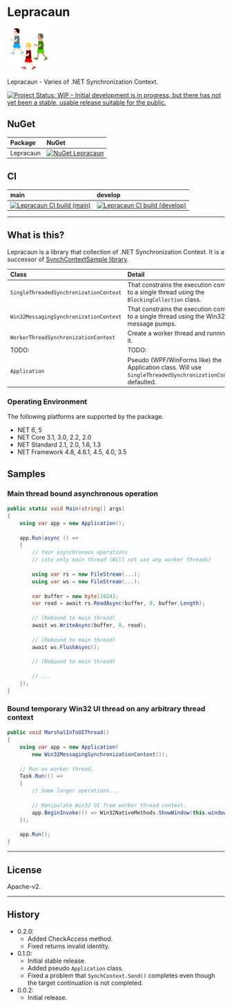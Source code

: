 # Lepracaun

![Lepracaun](Images/Lepracaun.100.png)

Lepracaun - Varies of .NET Synchronization Context.

[![Project Status: WIP – Initial development is in progress, but there has not yet been a stable, usable release suitable for the public.](https://www.repostatus.org/badges/latest/wip.svg)](https://www.repostatus.org/#wip)

## NuGet

| Package  | NuGet                                                                                                                |
|:---------|:---------------------------------------------------------------------------------------------------------------------|
| Lepracaun | [![NuGet Lepracaun](https://img.shields.io/nuget/v/Lepracaun.svg?style=flat)](https://www.nuget.org/packages/Lepracaun) |

## CI

| main                                                                                                                                                                 | develop                                                                                                                                                                       |
|:---------------------------------------------------------------------------------------------------------------------------------------------------------------------|:------------------------------------------------------------------------------------------------------------------------------------------------------------------------------|
| [![Lepracaun CI build (main)](https://github.com/kekyo/Lepracaun/workflows/.NET/badge.svg?branch=main)](https://github.com/kekyo/Lepracaun/actions?query=branch%3Amain) | [![Lepracaun CI build (develop)](https://github.com/kekyo/Lepracaun/workflows/.NET/badge.svg?branch=develop)](https://github.com/kekyo/Lepracaun/actions?query=branch%3Adevelop) |

----

## What is this?

Lepracaun is a library that collection of .NET Synchronization Context. It is a successor of [SynchContextSample library](https://github.com/kekyo/SynchContextSample).

|Class|Detail|
|:----|:----|
|`SingleThreadedSynchronizationContext`|That constrains the execution context to a single thread using the `BlockingCollection` class.|
|`Win32MessagingSynchronizationContext`|That constrains the execution context to a single thread using the Win32 message pumps.|
|`WorkerThreadSynchronizationContext`|Create a worker thread and running on it.|
|TODO:|TODO:|
|`Application`|Pseudo (WPF/WinForms like) the Application class. Will use `SingleThreadedSynchronizationContext` defaulted.|

### Operating Environment

The following platforms are supported by the package.

* NET 6, 5
* NET Core 3.1, 3.0, 2.2, 2.0
* NET Standard 2.1, 2.0, 1.6, 1.3
* NET Framework 4.8, 4.6.1, 4.5, 4.0, 3.5

## Samples

### Main thread bound asynchronous operation

```csharp
public static void Main(string[] args)
{
    using var app = new Application();

    app.Run(async () =>
    {
        // Your asynchronous operations
        // into only main thread (Will not use any worker threads)

        using var rs = new FileStream(...);
        using var ws = new FileStream(...);

        var buffer = new byte[1024];
        var read = await rs.ReadAsync(buffer, 0, buffer.Length);

        // (Rebound to main thread)
        await ws.WriteAsync(buffer, 0, read);

        // (Rebound to main thread)
        await ws.FlushAsync();
   
        // (Rebound to main thread)

        // ...
    });    
}
```

### Bound temporary Win32 UI thread on any arbitrary thread context

```csharp
public void MarshalInToUIThread()
{
    using var app = new Application(
        new Win32MessagingSynchronizationContext());

    // Run on worker thread.
    Task.Run(() =>
    {
        // Some longer operations...

        // Manipulate Win32 UI from worker thread context.
        app.BeginInvoke(() => Win32NativeMethods.ShowWindow(this.window));
    });

    app.Run();
}
```

----

## License

Apache-v2.

----

## History

* 0.2.0:
  * Added CheckAccess method.
  * Fixed returns invalid identity.
* 0.1.0:
  * Initial stable release.
  * Added pseudo `Application` class.
  * Fixed a problem that `SynchContext.Send()` completes even though the target continuation is not completed.
* 0.0.2:
  * Initial release.

